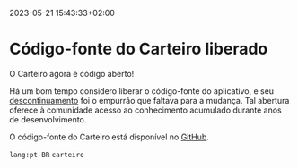 2023-05-21 15:43:33+02:00
# Código-fonte do Carteiro liberado

O Carteiro agora é código aberto!

Há um bom tempo considero liberar o código-fonte do aplicativo, e seu [descontinuamento](/aposentando-o-carteiro/) foi o empurrão que faltava para a mudança. Tal abertura oferece à comunidade acesso ao conhecimento acumulado durante anos de desenvolvimento.

O código-fonte do Carteiro está disponível no [GitHub](https://github.com/rbardini/carteiro).

`lang:pt-BR` `carteiro`
